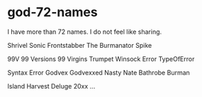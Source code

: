 # god-72-names
I have more than 72 names. I do not feel like sharing.

Shrivel
Sonic
Frontstabber
The Burmanator
Spike

99V
99 Versions
99 Virgins
Trumpet Winsock Error
TypeOfError

Syntax Error
Godvex
Godvexxed
Nasty Nate
Bathrobe Burman

Island Harvest
Deluge 20xx
...
